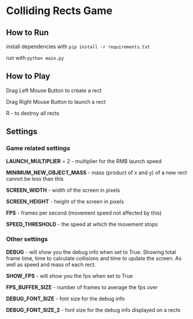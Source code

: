 # Colliding Rects Game 

## How to Run
install dependencies with `pip install -r requirements.txt`

run with `python main.py`

## How to Play

Drag Left Mouse Button to create a rect

Drag Right Mouse Button to launch a rect

R - to destroy all rects

## Settings

### Game related settings

__LAUNCH_MULTIPLIER__ = 2 - multiplier for the RMB launch speed

__MINIMUM_NEW_OBJECT_MASS__ - mass (product of x and y) of a new rect cannot be less than this

__SCREEN_WIDTH__  - width of the screen in pixels

__SCREEN_HEIGHT__ - height of the screen in pixels

__FPS__ - frames per second (movement speed not affected by this)

__SPEED_THRESHOLD__ - the speed at which the movement stops

### Other settings

__DEBUG__ - will show you the debug info when set to True. Showing total frame time, time to calculate collisions and time to update the screen. As well as speed and mass of each rect.

__SHOW_FPS__ - will show you the fps when set to True

__FPS_BUFFER_SIZE__  - number of frames to average the fps over 

__DEBUG_FONT_SIZE__ - font size for the debug info

__DEBUG_FONT_SIZE_2__ - font size for the debug info displayed on a rects





